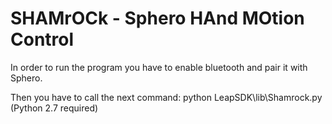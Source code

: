SHAMrOCk - Sphero HAnd MOtion Control
=====================================

In order to run the program you have to enable bluetooth and pair it with Sphero.

Then you have to call the next command: python LeapSDK\lib\Shamrock.py (Python 2.7 required)
